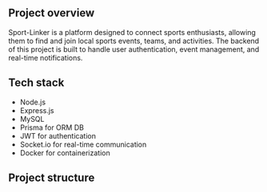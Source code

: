 ## Project overview

Sport-Linker is a platform designed to connect sports enthusiasts, allowing them to find and join local sports events, teams, and activities. The backend of this project is built to handle user authentication, event management, and real-time notifications.

## Tech stack

-   Node.js
-   Express.js
-   MySQL
-   Prisma for ORM DB
-   JWT for authentication
-   Socket.io for real-time communication
-   Docker for containerization

## Project structure
